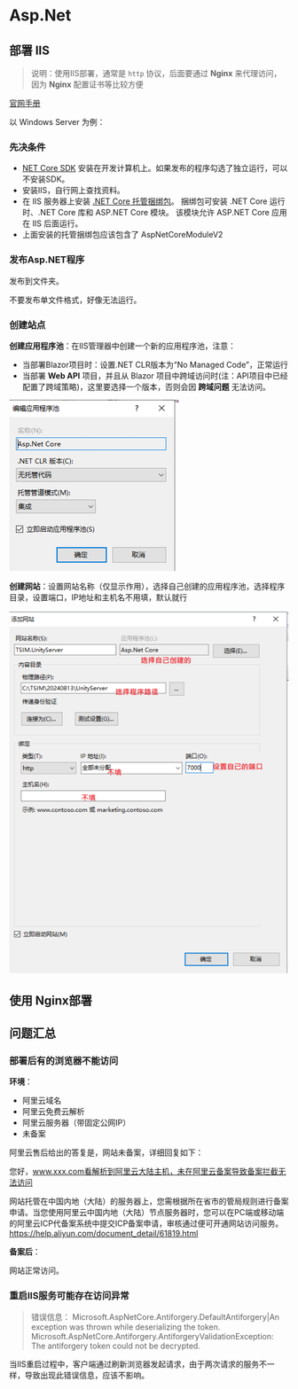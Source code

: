 # Asp.Net


## 部署 IIS

> 说明：使用IIS部署，通常是 `http` 协议，后面要通过 **Nginx** 来代理访问，因为 **Nginx** 配置证书等比较方便

[官网手册](https://learn.microsoft.com/zh-cn/aspnet/core/tutorials/publish-to-iis?view=aspnetcore-8.0&tabs=visual-studio)

以 Windows Server 为例：

### 先决条件

- [NET Core SDK](https://learn.microsoft.com/zh-cn/dotnet/core/sdk) 安装在开发计算机上。如果发布的程序勾选了独立运行，可以不安装SDK。
- 安装IIS，自行网上查找资料。
- 在 IIS 服务器上安装 [.NET Core 托管捆绑包](https://dotnet.microsoft.com/permalink/dotnetcore-current-windows-runtime-bundle-installer)。 捆绑包可安装 .NET Core 运行时、.NET Core 库和 ASP.NET Core 模块。 该模块允许 ASP.NET Core 应用在 IIS 后面运行。
- 上面安装的托管捆绑包应该包含了 AspNetCoreModuleV2

### 发布Asp.NET程序

发布到文件夹。

不要发布单文件格式，好像无法运行。

### 创建站点

**创建应用程序池**：在IIS管理器中创建一个新的应用程序池，注意：

- 当部署Blazor项目时：设置.NET CLR版本为“No Managed Code”，正常运行
- 当部署 **Web API** 项目，并且从 Blazor 项目中跨域访问时(注：API项目中已经配置了跨域策略)，这里要选择一个版本，否则会因 **跨域问题** 无法访问。

![1723516732615](image/aspnet/1723516732615.png)

**创建网站**：设置网站名称（仅显示作用），选择自己创建的应用程序池，选择程序目录，设置端口，IP地址和主机名不用填，默认就行

![1723516895463](image/aspnet/1723516895463.png)

## 使用 Nginx部署

## 问题汇总

### 部署后有的浏览器不能访问

**环境**：

- 阿里云域名
- 阿里云免费云解析
- 阿里云服务器（带固定公网IP）
- 未备案

阿里云售后给出的答复是，网站未备案，详细回复如下：

您好，www.xxx.com看解析到阿里云大陆主机，未在阿里云备案导致备案拦截无法访问

网站托管在中国内地（大陆）的服务器上，您需根据所在省市的管局规则进行备案申请。当您使用阿里云中国内地（大陆）节点服务器时，您可以在PC端或移动端的阿里云ICP代备案系统中提交ICP备案申请，审核通过便可开通网站访问服务。
https://help.aliyun.com/document_detail/61819.html

**备案后**：

网站正常访问。


### 重启IIS服务可能存在访问异常


> 错误信息： Microsoft.AspNetCore.Antiforgery.DefaultAntiforgery|An exception was thrown while deserializing the token. Microsoft.AspNetCore.Antiforgery.AntiforgeryValidationException: The antiforgery token could not be decrypted.


当IIS重启过程中，客户端通过刷新浏览器发起请求，由于两次请求的服务不一样，导致出现此错误信息，应该不影响。